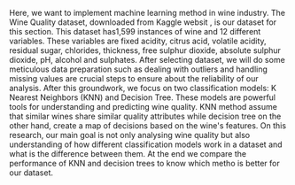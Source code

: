 Here, we want to implement machine learning method in wine industry. The Wine Quality dataset, downloaded from Kaggle websit , is our dataset for this section. This dataset has1,599 instances of wine and 12 different variables. These variables are fixed acidity, citrus acid, volatile acidity, residual sugar, chlorides, thickness, free sulphur dioxide, absolute sulphur dioxide, pH, alcohol and sulphates. After selecting dataset, we will do some meticulous data preparation such as dealing with outliers and handling missing values are crucial steps to ensure about the reliability of our analysis. After this groundwork, we focus on two classification models: K Nearest Neighbors (KNN) and Decision Tree. These models are powerful tools for understanding and predicting wine quality. KNN method assume that similar wines share similar quality attributes while decision tree on the other hand, create a map of decisions based on the wine's features. 
On this research, our main goal is not only analysing wine quality but also understanding of how different classification models work in a dataset and what is the difference between them. At the end we compare the performance of KNN and decision trees to know which metho is better for our dataset.

